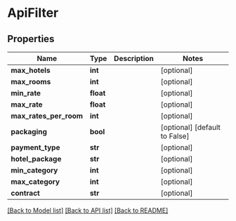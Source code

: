 # ApiFilter

## Properties
Name | Type | Description | Notes
------------ | ------------- | ------------- | -------------
**max_hotels** | **int** |  | [optional] 
**max_rooms** | **int** |  | [optional] 
**min_rate** | **float** |  | [optional] 
**max_rate** | **float** |  | [optional] 
**max_rates_per_room** | **int** |  | [optional] 
**packaging** | **bool** |  | [optional] [default to False]
**payment_type** | **str** |  | [optional] 
**hotel_package** | **str** |  | [optional] 
**min_category** | **int** |  | [optional] 
**max_category** | **int** |  | [optional] 
**contract** | **str** |  | [optional] 

[[Back to Model list]](../README.md#documentation-for-models) [[Back to API list]](../README.md#documentation-for-api-endpoints) [[Back to README]](../README.md)



